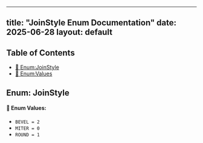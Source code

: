 <!-- Formatted by A³BS formatter.py -->
<!-- Generated by A³BS document.py -->
---
title: "JoinStyle Enum Documentation"
date: 2025-06-28
layout: default
---

## Table of Contents
- [🔧 Enum:JoinStyle](#enum-joinstyle)
- [🔧 Enum:Values](#enum-values)
## Enum: JoinStyle
#### 📝 Enum Values:
<a name="enum-values"></a>
  - `BEVEL = 2`
  - `MITER = 0`
  - `ROUND = 1`